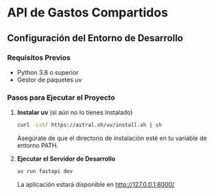 # API de Gastos Compartidos

## Configuración del Entorno de Desarrollo

### Requisitos Previos
- Python 3.8 o superior
- Gestor de paquetes uv

### Pasos para Ejecutar el Proyecto

1. **Instalar uv** (si aún no lo tienes instalado)
   ```bash
   curl -LsSf https://astral.sh/uv/install.sh | sh
   ```
   Asegúrate de que el directorio de instalación esté en tu variable de entorno PATH.

2. **Ejecutar el Servidor de Desarrollo**
   ```bash
   uv run fastapi dev
   ```
   La aplicación estará disponible en http://127.0.0.1:8000/
